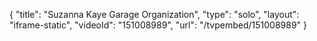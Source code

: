 {
    "title": "Suzanna Kaye Garage Organization",
    "type": "solo",
    "layout": "iframe-static",
    "videoId": "151008989",
    "url": "\/tvpembed\/151008989"
}